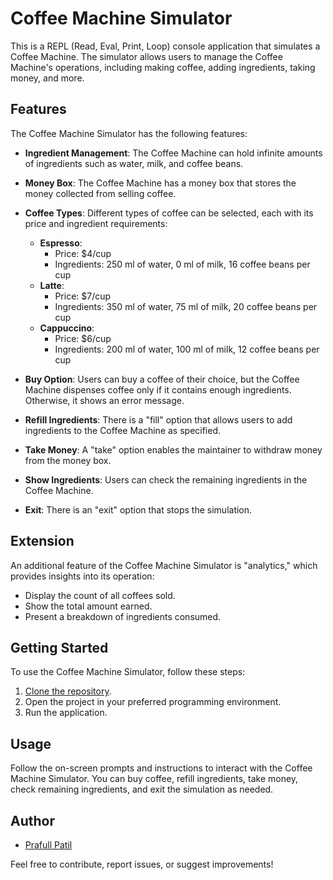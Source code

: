 # Coffee Machine Simulator

This is a REPL (Read, Eval, Print, Loop) console application that simulates a Coffee Machine. The simulator allows users to manage the Coffee Machine's operations, including making coffee, adding ingredients, taking money, and more.

## Features

The Coffee Machine Simulator has the following features:

- **Ingredient Management**: The Coffee Machine can hold infinite amounts of ingredients such as water, milk, and coffee beans.

- **Money Box**: The Coffee Machine has a money box that stores the money collected from selling coffee.

- **Coffee Types**: Different types of coffee can be selected, each with its price and ingredient requirements:
  - **Espresso**:
    - Price: $4/cup
    - Ingredients: 250 ml of water, 0 ml of milk, 16 coffee beans per cup
  - **Latte**:
    - Price: $7/cup
    - Ingredients: 350 ml of water, 75 ml of milk, 20 coffee beans per cup
  - **Cappuccino**:
    - Price: $6/cup
    - Ingredients: 200 ml of water, 100 ml of milk, 12 coffee beans per cup

- **Buy Option**: Users can buy a coffee of their choice, but the Coffee Machine dispenses coffee only if it contains enough ingredients. Otherwise, it shows an error message.

- **Refill Ingredients**: There is a "fill" option that allows users to add ingredients to the Coffee Machine as specified.

- **Take Money**: A "take" option enables the maintainer to withdraw money from the money box.

- **Show Ingredients**: Users can check the remaining ingredients in the Coffee Machine.

- **Exit**: There is an "exit" option that stops the simulation.

## Extension

An additional feature of the Coffee Machine Simulator is "analytics," which provides insights into its operation:
- Display the count of all coffees sold.
- Show the total amount earned.
- Present a breakdown of ingredients consumed.

## Getting Started

To use the Coffee Machine Simulator, follow these steps:

1. [Clone the repository](https://github.com/yourusername/coffee-machine-simulator.git).
2. Open the project in your preferred programming environment.
3. Run the application.

## Usage

Follow the on-screen prompts and instructions to interact with the Coffee Machine Simulator. You can buy coffee, refill ingredients, take money, check remaining ingredients, and exit the simulation as needed.



## Author

- [Prafull Patil](https://github.com/Prafullapatil766254)

Feel free to contribute, report issues, or suggest improvements!

